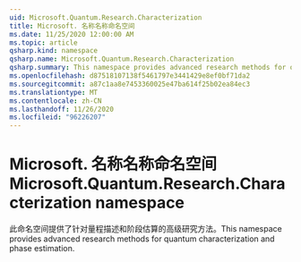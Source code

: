 ```yaml
---
uid: Microsoft.Quantum.Research.Characterization
title: Microsoft. 名称名称命名空间
ms.date: 11/25/2020 12:00:00 AM
ms.topic: article
qsharp.kind: namespace
qsharp.name: Microsoft.Quantum.Research.Characterization
qsharp.summary: This namespace provides advanced research methods for quantum characterization and phase estimation.
ms.openlocfilehash: d87518107138f5461797e3441429e8ef0bf71da2
ms.sourcegitcommit: a87c1aa8e7453360025e47ba614f25b02ea84ec3
ms.translationtype: MT
ms.contentlocale: zh-CN
ms.lasthandoff: 11/26/2020
ms.locfileid: "96226207"
---
```

# <a name="microsoftquantumresearchcharacterization-namespace"></a><span data-ttu-id="fe881-102">Microsoft. 名称名称命名空间</span><span class="sxs-lookup"><span data-stu-id="fe881-102">Microsoft.Quantum.Research.Characterization namespace</span></span>

<span data-ttu-id="fe881-103">此命名空间提供了针对量程描述和阶段估算的高级研究方法。</span><span class="sxs-lookup"><span data-stu-id="fe881-103">This namespace provides advanced research methods for quantum characterization and phase estimation.</span></span>

